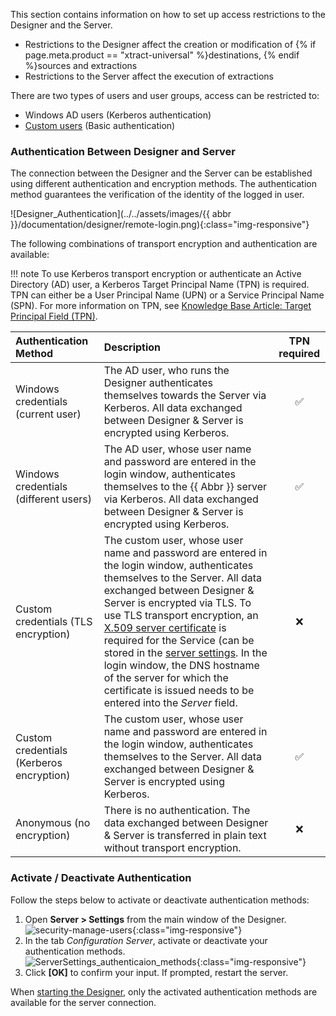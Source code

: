 
This section contains information on how to set up access restrictions to the Designer and the Server.

- Restrictions to the Designer affect the creation or modification of {% if page.meta.product == "xtract-universal" %}destinations, {% endif %}sources and extractions
- Restrictions to the Server affect the execution of extractions

There are two types of users and user groups, access can be restricted to:

- Windows AD users (Kerberos authentication)
- [Custom users](user.management.md) (Basic authentication)

### Authentication Between Designer and Server

The connection between the Designer and the Server can be established using different authentication and encryption methods.
The authentication method guarantees the verification of the identity of the logged in user.

![Designer_Authentication](../../assets/images/{{ abbr }}/documentation/designer/remote-login.png){:class="img-responsive"}

The following combinations of transport encryption and authentication are available:

!!! note 
	To use Kerberos transport encryption or authenticate an Active Directory (AD) user, a Kerberos Target Principal Name (TPN) is required. 
	TPN can either be a User Principal Name (UPN) or a Service Principal Name (SPN). 
	For more information on TPN, see [Knowledge Base Article: Target Principal Field (TPN)](../../knowledge-base/target-principal-TPN.md).

| Authentication Method | Description | TPN required |
| :------ |:--- | :---: |
| Windows credentials (current user) | The AD user, who runs the Designer authenticates themselves towards the Server via Kerberos. All data exchanged between Designer & Server is encrypted using Kerberos. | :white_check_mark: |
| Windows credentials (different users) | The AD user, whose user name and password are entered in the login window, authenticates themselves to the {{ Abbr }} server via Kerberos. All data exchanged between Designer & Server is encrypted using Kerberos.| :white_check_mark: |
| Custom credentials (TLS encryption) | The custom user, whose user name and password are entered in the login window, authenticates themselves to the Server. All data exchanged between Designer & Server is encrypted via TLS. To use TLS transport encryption, an [X.509 server certificate](#link) is required for the Service (can be stored in the [server settings](../server/server-settings.md). In the login window, the DNS hostname of the server for which the certificate is issued needs to be entered into the *Server* field. | :x: |
| Custom credentials (Kerberos encryption) | The custom user, whose user name and password are entered in the login window, authenticates themselves to the Server. All data exchanged between Designer & Server is encrypted using Kerberos. | :white_check_mark: |  
| Anonymous (no encryption) | There is no authentication. The data exchanged between Designer & Server is transferred in plain text without transport encryption. | :x: |  

### Activate / Deactivate Authentication

Follow the steps below to activate or deactivate authentication methods:<br>

1. Open **Server > Settings** from the main window of the Designer.<br>
![security-manage-users](../../assets/images/documentation/access-restriction/server-settings_manage.png){:class="img-responsive"}
2. In the tab *Configuration Server*, activate or deactivate your authentication methods.<br>
![ServerSettings_authenticaion_methods](../../assets/images/documentation/access-restriction/authentication-server-settings.png){:class="img-responsive"}
3. Click **[OK]** to confirm your input. If prompted, restart the server.

When [starting the Designer](../designer.md), only the activated authentication methods are available for the server connection.